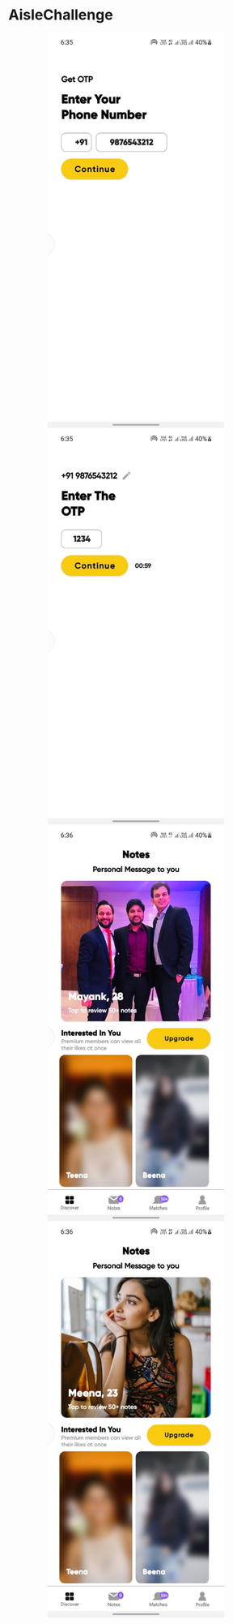 # AisleChallenge

<p align="center">
  <img src="screenshot/screen_1.jpeg" width="350" title="screen 1">
    <img src="screenshot/screen_2.jpeg" width="350" title="screen 1">
      <img src="screenshot/screen_3.jpeg" width="350" title="screen 1">
        <img src="screenshot/screen_4.jpeg" width="350" title="screen 1">
</p>
